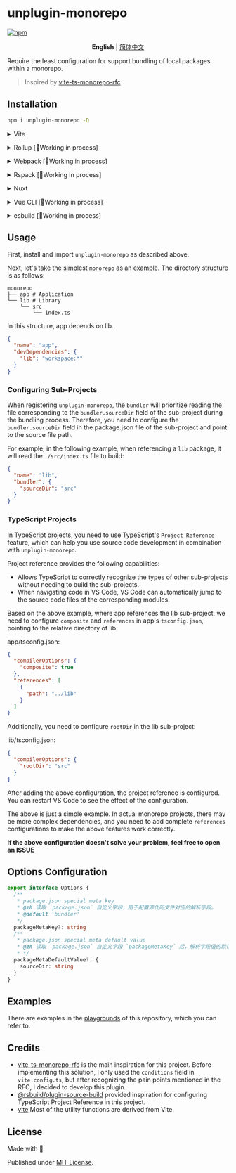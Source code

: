 # unplugin-monorepo

[![npm](https://img.shields.io/npm/v/unplugin-monorepo?color=91B2D4&label=)](https://npmjs.com/package/unplugin-monorepo)

<p align='center'>
<b>English</b> | <a href="https://github.com/ChuHoMan/unplugin-monorepo/blob/main/README.zh-CN.md">简体中文</a>
</p>


Require the least configuration for support bundling of local packages within a monorepo.

> Inspired by [vite-ts-monorepo-rfc](https://github.com/vitejs/vite-ts-monorepo-rfc/blob/main/RFC-v1.md#5-vitebundler-packagejson-configuration)

## Installation

```bash
npm i unplugin-monorepo -D
```

<details>
<summary>Vite</summary><br>

```ts
// vite.config.ts
import { viteMonorepo } from 'unplugin-monorepo/vite';

export default defineConfig({
  plugins: [
    viteMonorepo({ /* options */ }),
  ],
});
```

<br></details>

<details>
<summary>Rollup [🚧Working in process]</summary><br>

<br></details>

<details>
<summary>Webpack [🚧Working in process]</summary><br>

<br></details>

<details>
<summary>Rspack [🚧Working in process]</summary><br>

<br></details>

<details>
<summary>Nuxt</summary><br>

> Currently, only VITE is supported

```ts
// nuxt.config.js
export default defineNuxtConfig({
  modules: [
    ['unplugin-monorepo/nuxt', { /* options */ }],
  ],
});
```

> This module works for both Nuxt 2 and [Nuxt Vite](https://github.com/nuxt/vite)

<br></details>

<details>
<summary>Vue CLI [🚧Working in process]</summary><br>

<br></details>

<details>
<summary>esbuild [🚧Working in process]</summary><br>

<br></details>

## Usage

First, install and import `unplugin-monorepo` as described above.

Next, let's take the simplest `monorepo` as an example. The directory structure is as follows:

```
monorepo
├── app # Application
└── lib # Library
    └── src
        └── index.ts
```

In this structure, app depends on lib.

```json
{
  "name": "app",
  "devDependencies": {
    "lib": "workspace:*"
  }
}
```

### Configuring Sub-Projects

When registering `unplugin-monorepo`, the `bundler` will prioritize reading the file corresponding to the `bundler.sourceDir` field of the sub-project during the bundling process. Therefore, you need to configure the `bundler.sourceDir` field in the package.json file of the sub-project and point to the source file path.

For example, in the following example, when referencing a `lib` package, it will read the `./src/index.ts` file to build:

```json
{
  "name": "lib",
  "bundler": {
    "sourceDir": "src"
  }
}
```

### TypeScript Projects

In TypeScript projects, you need to use TypeScript's `Project Reference` feature, which can help you use source code development in combination with `unplugin-monorepo`.

Project reference provides the following capabilities:

- Allows TypeScript to correctly recognize the types of other sub-projects without needing to build the sub-projects.
- When navigating code in VS Code, VS Code can automatically jump to the source code files of the corresponding modules.

Based on the above example, where app references the lib sub-project, we need to configure `composite` and `references` in app's `tsconfig.json`, pointing to the relative directory of lib:

app/tsconfig.json:

```json
{
  "compilerOptions": {
    "composite": true
  },
  "references": [
    {
      "path": "../lib"
    }
  ]
}
```

Additionally, you need to configure `rootDir` in the lib sub-project:

lib/tsconfig.json:

```json
{
  "compilerOptions": {
    "rootDir": "src"
  }
}
```

After adding the above configuration, the project reference is configured. You can restart VS Code to see the effect of the configuration.

The above is just a simple example. In actual monorepo projects, there may be more complex dependencies, and you need to add complete `references` configurations to make the above features work correctly.

**If the above configuration doesn't solve your problem, feel free to open an ISSUE**

## Options Configuration

```ts
export interface Options {
  /**
   * package.json special meta key
   * @zh 读取 `package.json` 自定义字段，用于配置源代码文件对应的解析字段。
   * @default 'bundler'
   */
  packageMetaKey?: string
  /**
   * package.json special meta default value
   * @zh 读取 `package.json` 自定义字段 `packageMetaKey` 后，解析字段值的默认值。
   * */
  packageMetaDefaultValue?: {
    sourceDir: string
  }
}
```

## Examples

There are examples in the [playgrounds](https://github.com/ChuHoMan/unplugin-monorepo/tree/main/playgrounds) of this repository, which you can refer to.

## Credits

- [vite-ts-monorepo-rfc](https://github.com/vitejs/vite-ts-monorepo-rfc) is the main inspiration for this project. Before implementing this solution, I only used the `conditions` field in `vite.config.ts`, but after recognizing the pain points mentioned in the RFC, I decided to develop this plugin.
- [@rsbuild/plugin-source-build](https://github.com/web-infra-dev/rsbuild/tree/main/packages/plugin-source-build) provided inspiration for configuring TypeScript Project Reference in this project.
- [vite](https://github.com/vitejs/vite) Most of the utility functions are derived from Vite.

## License

Made with 💙

Published under [MIT License](./LICENSE).